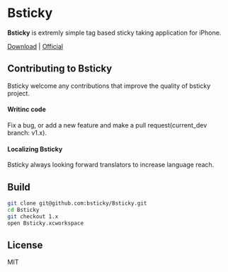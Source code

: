 # Bsticky
**Bsticky** is extremly simple tag based sticky taking application for iPhone.

[Download][Download] | [Official][Official]

## Contributing to Bsticky
Bsticky welcome any contributions that improve the quality of bsticky project.

#### Writinc code
Fix a bug, or add a new feature and make a pull request(current_dev branch: v1.x).

#### Localizing Bsticky
Bsticky always looking forward translators to increase language reach.

## Build
```bash
git clone git@github.com:bsticky/Bsticky.git
cd Bsticky 
git checkout 1.x
open Bsticky.xcworkspace
```
## License
MIT

[official]: https://bsticky.fiftypercent.tech/
[Download]: https://apps.apple.com/us/app/bsticky/id1561592563

